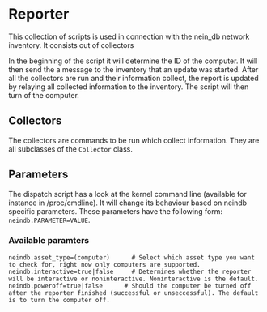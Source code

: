 Reporter
========

This collection of scripts is used in connection with the nein_db network inventory.
It consists out of collectors

In the beginning of the script it will determine the ID of the computer.
It will then send the a message to the inventory that an update was started.
After all the collectors are run and their information collect, the report is updated by relaying all collected information to the inventory.
The script will then turn of the computer.

Collectors
----------

The collectors are commands to be run which collect information.
They are all subclasses of the `Collector` class.


Parameters
----------

The dispatch script has a look at the kernel command line (available for instance in /proc/cmdline).
It will change its behaviour based on neindb specific parameters.
These parameters have the following form: `neindb.PARAMETER=VALUE`.

### Available paramters

```
neindb.asset_type=(computer)	  # Select which asset type you want to check for, right now only computers are supported.
neindb.interactive=true|false	  # Determines whether the reporter will be interactive or noninteractive. Noninteractive is the default.
neindb.poweroff=true|false	    # Should the computer be turned off after the reporter finished (successful or unseccessful). The default is to turn the computer off.

```
